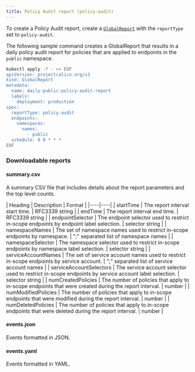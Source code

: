 ```yaml
---
title: Policy Audit report (policy-audit)
---
```


To create a Policy Audit report, create a [`GlobalReport`](../resources/globalreport) with the `reportType`
set to `policy-audit`.

The following sample command creates a GlobalReport that results in a daily policy audit report for
policies that are applied to endpoints in the `public` namespace.


```bash
kubectl apply -f - << EOF
apiVersion: projectcalico.org/v3
kind: GlobalReport
metadata:
  name: daily-public-policy-audit-report
  labels:
    deployment: production
spec:
  reportType: policy-audit
  endpoints:
    namespaces:
      names:
        - public
  schedule: 0 0 * * *
EOF
```

### Downloadable reports

#### summary.csv

A summary CSV file that includes details about the report parameters and the top level counts.

| Heading | Description | Format |
|----|----|
| startTime               | The report interval start time. | RFC3339 string |
| endTime                 | The report interval end time. | RFC3339 string |
| endpointSelector        | The endpoint selector used to restrict in-scope endpoints by endpoint label selection. | selector string |
| namespaceNames          | The set of namespace names used to restrict in-scope endpoints by namespace. | ";" separated list of namespace names |
| namespaceSelector       | The namespace selector used to restrict in-scope endpoints by namespace label selection. | selector string |
| serviceAccountNames     | The set of service account names used to restrict in-scope endpoints by service account. | ";" separated list of service account names |
| serviceAccountSelectors | The service account selector used to restrict in-scope endpoints by service account label selection. | selector string |
| numCreatedPolicies      | The number of policies that apply to in-scope endpoints that were created during the report interval. | number |
| numModifiedPolicies     | The number of policies that apply to in-scope endpoints that were modified during the report interval. | number |
| numDeletedPolicies      | The number of policies that apply to in-scope endpoints that were deleted during the report interval. | number |

#### events.json

Events formatted in JSON.

#### events.yaml

Events formatted in YAML.
